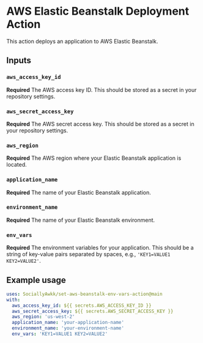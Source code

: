 # AWS Elastic Beanstalk Deployment Action

This action deploys an application to AWS Elastic Beanstalk.

## Inputs

### `aws_access_key_id`

**Required** The AWS access key ID. This should be stored as a secret in your repository settings.

### `aws_secret_access_key`

**Required** The AWS secret access key. This should be stored as a secret in your repository settings.

### `aws_region`

**Required** The AWS region where your Elastic Beanstalk application is located.

### `application_name`

**Required** The name of your Elastic Beanstalk application.

### `environment_name`

**Required** The name of your Elastic Beanstalk environment.

### `env_vars`

**Required** The environment variables for your application. This should be a string of key-value pairs separated by spaces, e.g., `'KEY1=VALUE1 KEY2=VALUE2'`.

## Example usage

```yaml
uses: SociallyAwkk/set-aws-beanstalk-env-vars-action@main
with:
  aws_access_key_id: ${{ secrets.AWS_ACCESS_KEY_ID }}
  aws_secret_access_key: ${{ secrets.AWS_SECRET_ACCESS_KEY }}
  aws_region: 'us-west-2'
  application_name: 'your-application-name'
  environment_name: 'your-environment-name'
  env_vars: 'KEY1=VALUE1 KEY2=VALUE2'